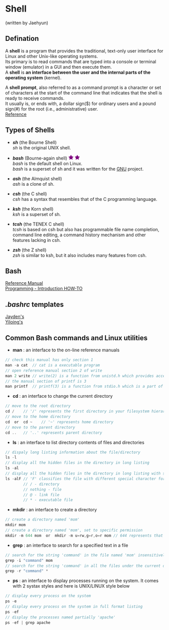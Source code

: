 # Shell 
(written by Jaehyun)  
## Defination
A **shell** is a program that provides the traditional, text-only user interface for Linux and other Unix-like operating systems.  
Its primary is to read commands that are typed into a console or terminal window (emulator) in a GUI and then execute them.  
A **shell** is **an interface between the user and the internal parts of the operating system** (kernel). 
  
A **shell prompt**, also referred to as a command prompt is a character or set of characters at the start of the command line that indicates that the shell is ready to receive commands.  
It usually is, or ends with, a dollar sign($) for ordinary users and a pound sign(#) for the root (i.e., administrative) user.  
[Reference](http://www.linfo.org/shell.html)  

## Types of Shells
* **_sh_** (the Bourne Shell)  
_sh_ is the original UNIX shell.  

* **_bash_** (Bourne-again shell)  ![](./star.png "important!") ![](./star.png "important!")  
_bash_ is the default shell on Linux.  
_bash_ is a superset of sh and it was written for the [GNU](https://www.gnu.org/home.en.html) project.  

* **_ash_** (the Almquist shell)  
_ash_ is a clone of sh.  

* **_csh_** (the C shell)  
_csh_ has a syntax that resembles that of the C programming language.  

* **_ksh_** (the Korn shell)  
_ksh_ is a superset of sh.  

* **_tcsh_** (the TENEX C shell)  
_tcsh_ is based on csh but also has programmable file name completion, command line editing, a command history mechanism and other features lacking in csh.  

* **_zsh_** (the Z shell)  
_zsh_ is similar to ksh, but it also includes many features from csh.  

## Bash
[Reference Manual](https://tiswww.case.edu/php/chet/bash/bashref.html#Shell-Syntax)  
[Programming - Introduction HOW-TO](http://tldp.org/HOWTO/Bash-Prog-Intro-HOWTO.html)  

## _.bashrc_ templates
[Jayden's]()  
[Yiloing's]()  

## Common Bash commands and Linux utilities
* **man** : an interface to the on-line reference manuals
```c
// check this manual has only section 1  
man -a cat	// cat is a executable program  
// open reference manual section 2 of write  
man 2 write	// write(2) is a function from unistd.h which provides access to the POSIX operating system API.  
// the manual section of printf is 3  
man printf	// printf(3) is a function from stdio.h which is a part of C library to perform Input/Output operations.  
```

* **cd** : an interface to change the current directory
```c
// move to the root directory
cd /	// '/' represents the first directory in your filesystem hierarchy  
// move to the home directory
cd	or	cd ~	// '~' represents home directory  
// move to the parent directory
cd ..	// '..' represents parent directory  
```

* **ls** : an interface to list directory contents of files and directories
```c
// dispaly long listing information about the file/directory
ls -l
// display all the hidden files in the directory in long listing  
ls -al
// display all the hidden files in the directory in long listing with special character
ls -alF	// 'F' classifies the file with different special character for different kind of files
		// / - directory
		// nothing - file
		// @ - link file
		// * - executable file
```

* **mkdir** : an interface to create a directory
```c
// create a directory named 'mom'
mkdir mom  
// create a directory named 'mom', set to specific permission  
mkdir -m 644 mom  or  mkdir -m u=rw,g=r,o=r mom	// 644 represents that the user can read and write, and group and others can only read  
```

* **grep** : an interface to search for a specified text in a file
```c
// search for the string 'command' in the file named 'mom' insensitively
grep -i "command" mom
// search for the string 'command' in all the files under the current directory 
grep -r "command" *  
```

* **ps** : an interface to display processes running on the system. It comes with 2 systax styles and here is UNIX/LINUX style below
```c
// display every process on the system
ps -e
// display every process on the system in full format listing  
ps -ef
// display the processes named partially 'apache'
ps -ef | grep apache
```
